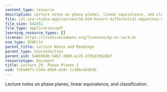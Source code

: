 ```yaml
---
content_type: resource
description: Lecture notes on phase planes, linear equivalence, and classification.
file: /ol-ocw-studio-app/courses/18-034-honors-differential-equations-spring-2009/f20a8071234ad9e0a24c1c30bceb3636_MIT18_034s09_lec29.pdf
file_size: 542451
file_type: application/pdf
learning_resource_types: []
license: https://creativecommons.org/licenses/by-nc-sa/4.0/
ocw_type: OCWFile
parent_title: Lecture Notes and Readings
parent_type: CourseSection
parent_uid: 540b9b8b-54b7-3889-ec25-373b2295e0b7
resourcetype: Document
title: Lecture 29. Phase Planes I
uid: f20a8071-234a-d9e0-a24c-1c30bceb3636
---
```

Lecture notes on phase planes, linear equivalence, and classification.